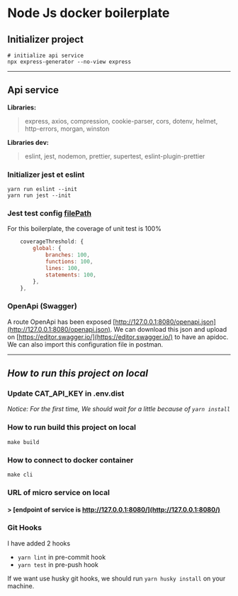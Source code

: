 # Node Js docker boilerplate

## Initializer project

```shell
# initialize api service
npx express-generator --no-view express
```

***

## Api service

**Libraries:**  
> express, axios, compression, cookie-parser, cors, dotenv, helmet, http-errors, morgan, winston

**Libraries dev:**  
> eslint, jest, nodemon, prettier, supertest, eslint-plugin-prettier

### Initializer jest et eslint

```shell
yarn run eslint --init 
yarn run jest --init
```

### Jest test config [filePath](../jest.config.js)

For this boilerplate, the coverage of unit test is 100%

```javascript
    coverageThreshold: {
        global: {
            branches: 100,
            functions: 100,
            lines: 100,
            statements: 100,
        },
    },
```

### OpenApi (Swagger)

A route OpenApi has been exposed [http://127.0.0.1:8080/openapi.json](http://127.0.0.1:8080/openapi.json).
We can download this json and upload on [https://editor.swagger.io/](https://editor.swagger.io/) to have an apidoc.
We can also import this configuration file in postman.

***

## *How to run this project on local*

### Update CAT_API_KEY in .env.dist

*Notice: For the first time, We should wait for a little because of `yarn install`*

### How to run build this project on local

```shell
make build
```

### How to connect to docker container

```shell
make cli
```

### URL of micro service on local

#### > [endpoint of service is http://127.0.0.1:8080/](http://127.0.0.1:8080/)

### Git Hooks

I have added 2 hooks

- `yarn lint` in pre-commit hook
- `yarn test` in pre-push hook

If we want use husky git hooks, we should run `yarn husky install` on your machine.
